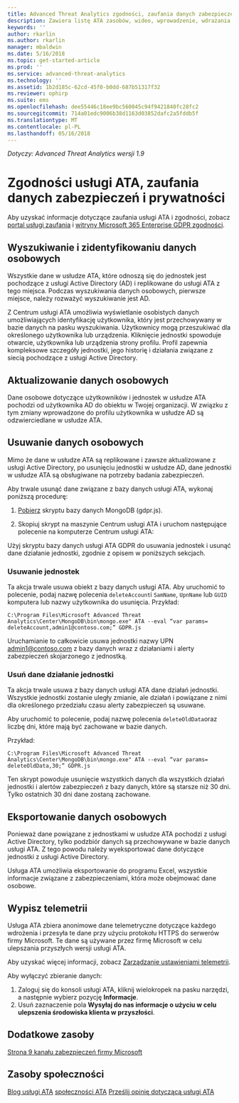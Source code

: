 ```yaml
---
title: Advanced Threat Analytics zgodności, zaufania danych zabezpieczeń i prywatności | Dokumentacja firmy Microsoft
description: Zawiera listę ATA zasobów, wideo, wprowadzenie, wdrażania i linki plan gotowości.
keywords: ''
author: rkarlin
ms.author: rkarlin
manager: mbaldwin
ms.date: 5/16/2018
ms.topic: get-started-article
ms.prod: ''
ms.service: advanced-threat-analytics
ms.technology: ''
ms.assetid: 1b2d185c-62cd-45f0-b0dd-687b51317f32
ms.reviewer: ophirp
ms.suite: ems
ms.openlocfilehash: dee55446c18ee9bc560045c94f9421840fc28fc2
ms.sourcegitcommit: 714a01edc9006b38d1163d03852dafc2a5fddb5f
ms.translationtype: MT
ms.contentlocale: pl-PL
ms.lasthandoff: 05/16/2018
---
```

*Dotyczy: Advanced Threat Analytics wersji 1.9*

# <a name="ata-compliance-trust-data-security-and-privacy"></a>Zgodności usługi ATA, zaufania danych zabezpieczeń i prywatności 

Aby uzyskać informacje dotyczące zaufania usługi ATA i zgodności, zobacz [portal usługi zaufania](https://servicetrust.microsoft.com/ViewPage/GDPRGetStarted) i [witryny Microsoft 365 Enterprise GDPR zgodności](https://docs.microsoft.com/microsoft-365/compliance/compliance-solutions-overview).

## <a name="searching-for-and-identifying-personal-data"></a>Wyszukiwanie i zidentyfikowaniu danych osobowych 

Wszystkie dane w usłudze ATA, które odnoszą się do jednostek jest pochodzące z usługi Active Directory (AD) i replikowane do usługi ATA z tego miejsca. Podczas wyszukiwania danych osobowych, pierwsze miejsce, należy rozważyć wyszukiwanie jest AD. 

Z Centrum usługi ATA umożliwia wyświetlanie osobistych danych umożliwiających identyfikację użytkownika, który jest przechowywany w bazie danych na pasku wyszukiwania. Użytkownicy mogą przeszukiwać dla określonego użytkownika lub urządzenia. Kliknięcie jednostki spowoduje otwarcie, użytkownika lub urządzenia strony profilu. Profil zapewnia kompleksowe szczegóły jednostki, jego historię i działania związane z siecią pochodzące z usługi Active Directory. 

## <a name="updating-personal-data"></a>Aktualizowanie danych osobowych 

Dane osobowe dotyczące użytkowników i jednostek w usłudze ATA pochodzi od użytkownika AD do obiektu w Twojej organizacji. W związku z tym zmiany wprowadzone do profilu użytkownika w usłudze AD są odzwierciedlane w usłudze ATA. 

## <a name="deleting-personal-data"></a>Usuwanie danych osobowych 

Mimo że dane w usłudze ATA są replikowane i zawsze aktualizowane z usługi Active Directory, po usunięciu jednostki w usłudze AD, dane jednostki w usłudze ATA są obsługiwane na potrzeby badania zabezpieczeń. 

Aby trwale usunąć dane związane z bazy danych usługi ATA, wykonaj poniższą procedurę: 

1. [Pobierz](https://aka.ms/ata-gdpr-script) skryptu bazy danych MongoDB (gdpr.js).  

2. Skopiuj skrypt na maszynie Centrum usługi ATA i uruchom następujące polecenie na komputerze Centrum usługi ATA: 

Użyj skryptu bazy danych usługi ATA GDPR do usuwania jednostek i usunąć dane działanie jednostki, zgodnie z opisem w poniższych sekcjach.

### <a name="delete-entities"></a>Usuwanie jednostek

Ta akcja trwale usuwa obiekt z bazy danych usługi ATA. Aby uruchomić to polecenie, podaj nazwę polecenia `deleteAccount`i `SamName`, `UpnName` lub `GUID` komputera lub nazwy użytkownika do usunięcia. Przykład: 

`C:\Program Files\Microsoft Advanced Threat Analytics\Center\MongoDB\bin\mongo.exe" ATA --eval “var params= deleteAccount,admin1@contoso.com;” GDPR.js `

Uruchamianie to całkowicie usuwa jednostki nazwy UPN admin1@contoso.com z bazy danych wraz z działaniami i alerty zabezpieczeń skojarzonego z jednostką. 

### <a name="delete-entity-activity-data"></a>Usuń dane działanie jednostki

Ta akcja trwale usuwa z bazy danych usługi ATA dane działań jednostki. Wszystkie jednostki zostanie uległy zmianie, ale działań i powiązane z nimi dla określonego przedziału czasu alerty zabezpieczeń są usuwane. 

Aby uruchomić to polecenie, podaj nazwę polecenia `deleteOldData`oraz liczbę dni, które mają być zachowane w bazie danych. 

Przykład: 

`C:\Program Files\Microsoft Advanced Threat Analytics\Center\MongoDB\bin\mongo.exe" ATA --eval “var params= deleteOldData,30;” GDPR.js`

Ten skrypt powoduje usunięcie wszystkich danych dla wszystkich działań jednostki i alertów zabezpieczeń z bazy danych, które są starsze niż 30 dni. Tylko ostatnich 30 dni dane zostaną zachowane.

## <a name="exporting-personal-data"></a>Eksportowanie danych osobowych 

Ponieważ dane powiązane z jednostkami w usłudze ATA pochodzi z usługi Active Directory, tylko podzbiór danych są przechowywane w bazie danych usługi ATA. Z tego powodu należy wyeksportować dane dotyczące jednostki z usługi Active Directory. 

Usługa ATA umożliwia eksportowanie do programu Excel, wszystkie informacje związane z zabezpieczeniami, która może obejmować dane osobowe. 

 
## <a name="opt-out-of-telemetry"></a>Wypisz telemetrii 

Usługa ATA zbiera anonimowe dane telemetryczne dotyczące każdego wdrożenia i przesyła te dane przy użyciu protokołu HTTPS do serwerów firmy Microsoft. Te dane są używane przez firmę Microsoft w celu ulepszania przyszłych wersji usługi ATA. 

Aby uzyskać więcej informacji, zobacz [Zarządzanie ustawieniami telemetrii](manage-telemetry-settings.md).

Aby wyłączyć zbieranie danych:

1. Zaloguj się do konsoli usługi ATA, kliknij wielokropek na pasku narzędzi, a następnie wybierz pozycję **Informacje**. 
2. Usuń zaznaczenie pola **Wysyłaj do nas informacje o użyciu w celu ulepszenia środowiska klienta w przyszłości**. 

 

 

 

## <a name="additional-resources"></a>Dodatkowe zasoby

[Strona 9 kanału zabezpieczeń firmy Microsoft](https://channel9.msdn.com/Shows/Microsoft-Security/)

## <a name="community-resources"></a>Zasoby społeczności

[Blog usługi ATA](https://aka.ms/ATABlog)
[społeczności ATA](https://aka.ms/ATACommunity)
[Prześlij opinię dotyczącą usługi ATA](https://aka.ms/ATAUserVoice)
